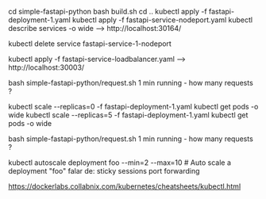 cd simple-fastapi-python
bash build.sh
cd ..
kubectl apply -f fastapi-deployment-1.yaml
kubectl apply -f fastapi-service-nodeport.yaml
kubectl describe services -o wide
 --> http://localhost:30164/

kubectl delete service fastapi-service-1-nodeport



kubectl apply -f fastapi-service-loadbalancer.yaml
 --> http://localhost:30003/

bash simple-fastapi-python/request.sh
1 min running - how many requests ?

kubectl scale --replicas=0 -f fastapi-deployment-1.yaml
kubectl get pods -o wide
kubectl scale --replicas=5 -f fastapi-deployment-1.yaml
kubectl get pods -o wide

bash simple-fastapi-python/request.sh
1 min running - how many requests ?

















kubectl autoscale deployment foo --min=2 --max=10                # Auto scale a deployment "foo"
falar de: 
    sticky sessions
    port forwarding
    
https://dockerlabs.collabnix.com/kubernetes/cheatsheets/kubectl.html